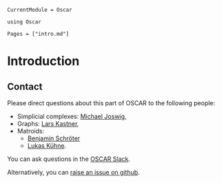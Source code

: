 ```@meta
CurrentModule = Oscar
```

```@setup oscar
using Oscar
```

```@contents
Pages = ["intro.md"]
```

# Introduction


## Contact

Please direct questions about this part of OSCAR to the following people:
* Simplicial complexes: [Michael Joswig](https://page.math.tu-berlin.de/~joswig/),
* Graphs: [Lars Kastner](https://lkastner.github.io/),
* Matroids:
    * [Benjamin Schröter](https://www.math.uni-frankfurt.de/~schroete/)
    * [Lukas Kühne](https://www.math.uni-bielefeld.de/~lkuehne/).

You can ask questions in the [OSCAR Slack](https://oscar.computeralgebra.de/community/#slack).

Alternatively, you can [raise an issue on github](https://oscar.computeralgebra.de/community/#how-to-report-issues).
